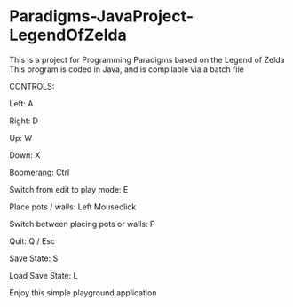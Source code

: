 ﻿# Paradigms-JavaProject-LegendOfZelda
This is a project for Programming Paradigms based on the Legend of Zelda
This program is coded in Java, and is compilable via a batch file

CONTROLS:

Left: A

Right: D

Up: W

Down: X

Boomerang: Ctrl

Switch from edit to play mode: E

Place pots / walls: Left Mouseclick

Switch between placing pots or walls: P

Quit: Q / Esc

Save State: S

Load Save State: L

Enjoy this simple playground application
